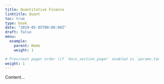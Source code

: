 ```yaml
---
title: Quantitative Finance
linktitle: Quant
toc: true
type: book
date: "2019-05-05T00:00:00Z"
draft: false
menu:
  example:
    parent: Home
    weight: 1

# Prev/next pager order (if `docs_section_pager` enabled in `params.toml`)
weight: 1
---
```


Content...
